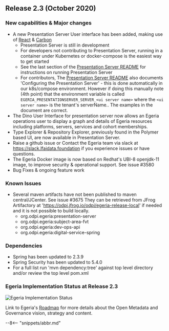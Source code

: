 <!-- SPDX-License-Identifier: CC-BY-4.0 -->
<!-- Copyright Contributors to the Egeria project. -->

## Release 2.3 (October 2020)

### New capabilities & Major changes
 * A new Presentation Server User interface has been added, making use of [React](https://reactjs.org/) & [Carbon](https://www.carbondesignsystem.com/) 
   - Presentation Server is still in development
   - For developers not contributing to Presentation Server, running in a container under Kubernetes or docker-compose is the easiest way to get started
   - See the last section of the [Presentation Server README](https://github.com/odpi/egeria/tree/egeria-release-2.3/open-metadata-implementation/user-interfaces/presentation-server) for instructions on running Presentation Server
   - For contributors, The [Presentation Server README](https://github.com/odpi/egeria/tree/egeria-release-2.3/open-metadata-implementation/user-interfaces/presentation-server) also documents 'Configuring the Presentation Server' - this is done automatically in our k8s/compose environment. However
     if doing this manually note (4th point) that the environment variable is called `EGERIA_PRESENTATIONSERVER_SERVER_<ui server name>` where
     the `<ui server name>` is the tenant's serverName.. The examples in the document are correct.
 * The Dino User Interface for presentation server now allows an Egeria operations user to display a graph and details of Egeria resources including
   platforms, servers, services and cohort memberships.
 * Type Explorer & Repository Explorer, previously found in the Polymer based UI, are now available
   in Presentation Server.
 * Raise a github issue or Contact the Egeria team via slack  at https://slack.lfaidata.foundation if you experience issues or have questions.
 * The Egeria Docker image is now based on Redhat's UBI-8 openjdk-11 image, to improve security & operational support. See issue #3580
 * Bug Fixes & ongoing feature work

### Known Issues
 * Several maven artifacts have not been published to maven central/JCenter. See issue #3675 They can be retrieved from JFrog Artifactory at 'https://odpi.jfrog.io/odpi/egeria-release-local' if needed and it is not possible to build locally.
   - org.odpi.egeria:presentation-server
   - org.odpi.egeria:subject-area-fvt
   - org.odpi.egeria:dev-ops-api
   - org.odpi.egeria:digital-service-spring
   
### Dependencies
 * Spring has been updated to 2.3.9
 * Spring Security has been updated to 5.4.0
 * For a full list run 'mvn dependency:tree' against top level directory and/or review the top level pom.xml
 
### Egeria Implementation Status at Release 2.3
 
![Egeria Implementation Status](/release-notes/functional-organization-showing-implementation-status-for-2.3.png)
 
 Link to Egeria's [Roadmap](/release-notes/roadmap/) for more details about the
 Open Metadata and Governance vision, strategy and content.

--8<-- "snippets/abbr.md"
